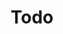 ---
title: "Todo"
url: /san-carlos-de-bariloche/todo-avenida-exequiel-bustillo-3/
shop: Supermarkt
---